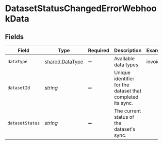 # DatasetStatusChangedErrorWebhookData


## Fields

| Field                                                      | Type                                                       | Required                                                   | Description                                                | Example                                                    |
| ---------------------------------------------------------- | ---------------------------------------------------------- | ---------------------------------------------------------- | ---------------------------------------------------------- | ---------------------------------------------------------- |
| `dataType`                                                 | [shared.DataType](../../../sdk/models/shared/datatype.md)  | :heavy_minus_sign:                                         | Available data types                                       | invoices                                                   |
| `datasetId`                                                | *string*                                                   | :heavy_minus_sign:                                         | Unique identifier for the dataset that completed its sync. |                                                            |
| `datasetStatus`                                            | *string*                                                   | :heavy_minus_sign:                                         | The current status of the dataset's sync.                  |                                                            |